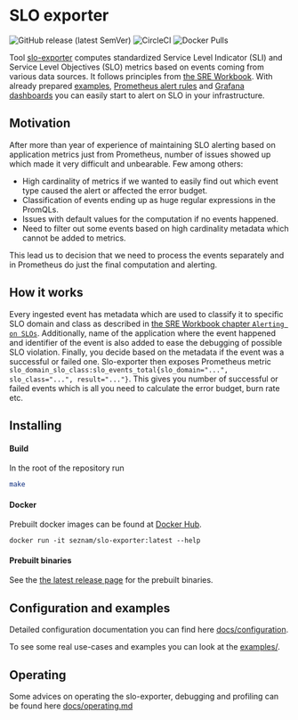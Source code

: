 # SLO exporter
![GitHub release (latest SemVer)](https://img.shields.io/github/v/release/seznam/slo-exporter) ![CircleCI](https://img.shields.io/circleci/build/github/seznam/slo-exporter/master) ![Docker Pulls](https://img.shields.io/docker/pulls/seznam/slo-exporter)

Tool [slo-exporter](https://github.com/seznam/slo-exporter/blob/master/README.md) computes standardized Service Level Indicator (SLI) and Service Level Objectives (SLO) metrics
based on events coming from various data sources. It follows principles from
[the SRE Workbook](https://landing.google.com/sre/workbook).
With already prepared [examples](examples),
[Prometheus alert rules](prometheus_rules/README.md)
and [Grafana dashboards](grafana_dashboards/README.md) you can easily
start to alert on SLO in your infrastructure.

## Motivation
After more than year of experience of maintaining SLO alerting based on application metrics
just from Prometheus, number of issues showed up which made it very difficult and unbearable.
Few among others:
 - High cardinality of metrics if we wanted to easily find out which event type caused the alert or affected the error budget.
 - Classification of events ending up as huge regular expressions in the PromQLs.
 - Issues with default values for the computation if no events happened.
 - Need to filter out some events based on high cardinality metadata which cannot be added to metrics.

 This lead us to decision that we need to process the events separately and in
 Prometheus do just the final computation and alerting.

## How it works
Every ingested event has metadata which are used to classify it to specific SLO domain and class
as described in [the SRE Workbook chapter `Alerting on SLOs`](https://landing.google.com/sre/workbook/chapters/alerting-on-slos/).
Additionally, name of the application where the event happened and identifier of the event is also added to ease the debugging of possible SLO violation.
Finally, you decide based on the metadata if the event was a successful or failed one.
Slo-exporter then exposes Prometheus metric `slo_domain_slo_class:slo_events_total{slo_domain="...", slo_class="...", result="..."}`.
This gives you number of successful or failed events which is all you need to calculate the error budget, burn rate etc.

## Installing
#### Build
In the root of the repository run
```bash
make
```

#### Docker
Prebuilt docker images can be found at [Docker Hub](https://hub.docker.com/repository/docker/seznam/slo-exporter).
```
docker run -it seznam/slo-exporter:latest --help
```


#### Prebuilt binaries
See the [the latest release page](https://github.com/seznam/slo-exporter/releases) for the prebuilt binaries.


## Configuration and examples
Detailed configuration documentation you can find here [docs/configuration](docs/configuration.md).

To see some real use-cases and examples you can look at the [examples/](examples).

## Operating
Some advices on operating the slo-exporter, debugging and profiling can be found here [docs/operating.md](docs/operating.md)
